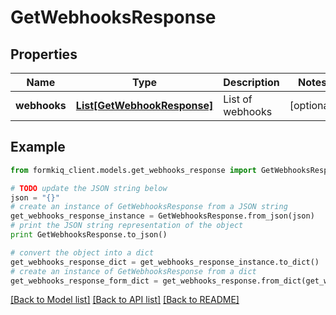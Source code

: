# GetWebhooksResponse


## Properties

Name | Type | Description | Notes
------------ | ------------- | ------------- | -------------
**webhooks** | [**List[GetWebhookResponse]**](GetWebhookResponse.md) | List of webhooks | [optional] 

## Example

```python
from formkiq_client.models.get_webhooks_response import GetWebhooksResponse

# TODO update the JSON string below
json = "{}"
# create an instance of GetWebhooksResponse from a JSON string
get_webhooks_response_instance = GetWebhooksResponse.from_json(json)
# print the JSON string representation of the object
print GetWebhooksResponse.to_json()

# convert the object into a dict
get_webhooks_response_dict = get_webhooks_response_instance.to_dict()
# create an instance of GetWebhooksResponse from a dict
get_webhooks_response_form_dict = get_webhooks_response.from_dict(get_webhooks_response_dict)
```
[[Back to Model list]](../README.md#documentation-for-models) [[Back to API list]](../README.md#documentation-for-api-endpoints) [[Back to README]](../README.md)


